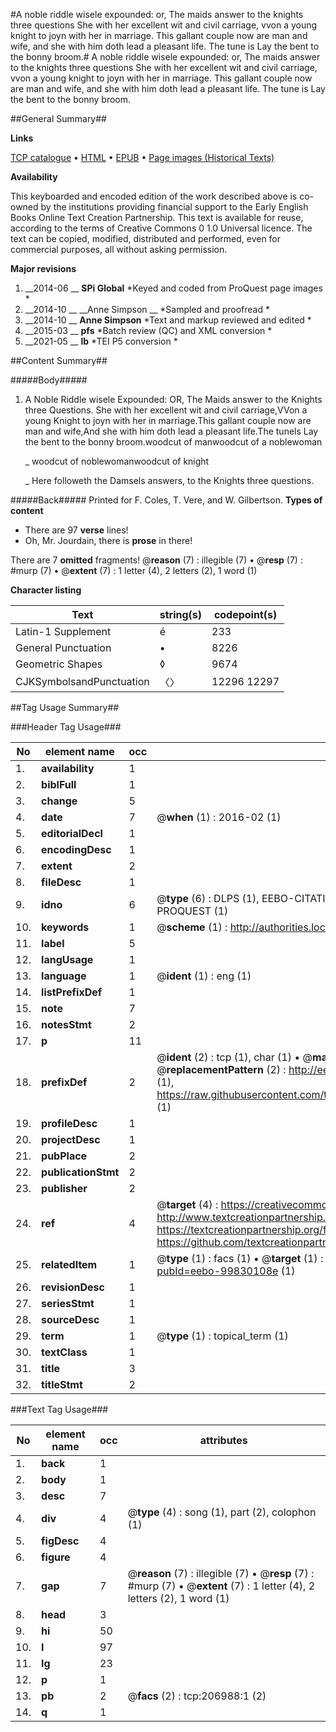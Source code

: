 #A noble riddle wisele expounded: or, The maids answer to the knights three questions She with her excellent wit and civil carriage, vvon a young knight to joyn with her in marriage. This gallant couple now are man and wife, and she with him doth lead a pleasant life. The tune is Lay the bent to the bonny broom.#
A noble riddle wisele expounded: or, The maids answer to the knights three questions She with her excellent wit and civil carriage, vvon a young knight to joyn with her in marriage. This gallant couple now are man and wife, and she with him doth lead a pleasant life. The tune is Lay the bent to the bonny broom.

##General Summary##

**Links**

[TCP catalogue](http://www.ota.ox.ac.uk/tcp/)  • 
[HTML](http://tei.it.ox.ac.uk/tcp/Texts-HTML/free/B27/B27445.html)  • 
[EPUB](http://tei.it.ox.ac.uk/tcp/Texts-EPUB/free/B27/B27445.epub) • 
[Page images (Historical Texts)](https://historicaltexts.jisc.ac.uk/eebo-99830108e)

**Availability**

This keyboarded and encoded edition of the work described above is co-owned by the
    institutions providing financial support to the Early English Books Online Text Creation
    Partnership. This text is available for reuse, according to the terms of  Creative Commons 0 1.0 Universal
    licence. The text can be copied, modified, distributed and performed, even for commercial
    purposes, all without asking permission.

**Major revisions**

1. __2014-06 __ __SPi Global__ *Keyed and coded from ProQuest page images *
1. __2014-10 __ __Anne Simpson __ *Sampled and proofread *
1. __2014-10 __ __Anne Simpson__ *Text and markup reviewed and edited *
1. __2015-03 __ __pfs__ *Batch review (QC) and XML conversion *
1. __2021-05 __ __lb__ *TEI P5 conversion *

##Content Summary##

#####Body#####

1. A Noble Riddle wisele Expounded: OR, The Maids answer to the Knights three Questions.
She with her excellent wit and civil carriage,VVon a young Knight to joyn with her in marriage.This gallant couple now are man and wife,And she with him doth lead a pleasant life.The tunels Lay the bent to the bonny broom.woodcut of manwoodcut of a noblewoman

    _ woodcut of noblewomanwoodcut of knight

    _ Here followeth the Damsels answers, to the Knights three questions.

#####Back#####
Printed for F. Coles, T. Vere, and W. Gilbertson.
**Types of content**

  * There are 97 **verse** lines!
  * Oh, Mr. Jourdain, there is **prose** in there!

There are 7 **omitted** fragments! 
 @__reason__ (7) : illegible (7)  •  @__resp__ (7) : #murp (7)  •  @__extent__ (7) : 1 letter (4), 2 letters (2), 1 word (1)

**Character listing**


|Text|string(s)|codepoint(s)|
|---|---|---|
|Latin-1 Supplement|é|233|
|General Punctuation|•|8226|
|Geometric Shapes|◊|9674|
|CJKSymbolsandPunctuation|〈〉|12296 12297|

##Tag Usage Summary##

###Header Tag Usage###

|No|element name|occ|attributes|
|---|---|---|---|
|1.|__availability__|1||
|2.|__biblFull__|1||
|3.|__change__|5||
|4.|__date__|7| @__when__ (1) : 2016-02 (1)|
|5.|__editorialDecl__|1||
|6.|__encodingDesc__|1||
|7.|__extent__|2||
|8.|__fileDesc__|1||
|9.|__idno__|6| @__type__ (6) : DLPS (1), EEBO-CITATION (1), VID (1), EEBO-PROQUEST (1), STC (1), PROQUEST (1)|
|10.|__keywords__|1| @__scheme__ (1) : http://authorities.loc.gov/ (1)|
|11.|__label__|5||
|12.|__langUsage__|1||
|13.|__language__|1| @__ident__ (1) : eng (1)|
|14.|__listPrefixDef__|1||
|15.|__note__|7||
|16.|__notesStmt__|2||
|17.|__p__|11||
|18.|__prefixDef__|2| @__ident__ (2) : tcp (1), char (1)  •  @__matchPattern__ (2) : ([0-9\-]+):([0-9IVX]+) (1), (.+) (1)  •  @__replacementPattern__ (2) : http://eebo.chadwyck.com/downloadtiff?vid=$1&page=$2 (1), https://raw.githubusercontent.com/textcreationpartnership/Texts/master/tcpchars.xml#$1 (1)|
|19.|__profileDesc__|1||
|20.|__projectDesc__|1||
|21.|__pubPlace__|2||
|22.|__publicationStmt__|2||
|23.|__publisher__|2||
|24.|__ref__|4| @__target__ (4) : https://creativecommons.org/publicdomain/zero/1.0/ (1), http://www.textcreationpartnership.org/docs/. (1), https://textcreationpartnership.org/faq/#faq05 (1), https://github.com/textcreationpartnership (1)|
|25.|__relatedItem__|1| @__type__ (1) : facs (1)  •  @__target__ (1) : https://data.historicaltexts.jisc.ac.uk/view?pubId=eebo-99830108e (1)|
|26.|__revisionDesc__|1||
|27.|__seriesStmt__|1||
|28.|__sourceDesc__|1||
|29.|__term__|1| @__type__ (1) : topical_term (1)|
|30.|__textClass__|1||
|31.|__title__|3||
|32.|__titleStmt__|2||


###Text Tag Usage###

|No|element name|occ|attributes|
|---|---|---|---|
|1.|__back__|1||
|2.|__body__|1||
|3.|__desc__|7||
|4.|__div__|4| @__type__ (4) : song (1), part (2), colophon (1)|
|5.|__figDesc__|4||
|6.|__figure__|4||
|7.|__gap__|7| @__reason__ (7) : illegible (7)  •  @__resp__ (7) : #murp (7)  •  @__extent__ (7) : 1 letter (4), 2 letters (2), 1 word (1)|
|8.|__head__|3||
|9.|__hi__|50||
|10.|__l__|97||
|11.|__lg__|23||
|12.|__p__|1||
|13.|__pb__|2| @__facs__ (2) : tcp:206988:1 (2)|
|14.|__q__|1||
